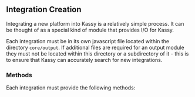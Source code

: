 ## Integration Creation
Integrating a new platform into Kassy is a relatively simple process. It can be thought of as a special kind of module that provides I/O for Kassy.

Each integration must be in its own javascript file located within the directory `core/output`. If additional files are required for an output module they must not be located within this directory or a subdirectory of it - this is to ensure that Kassy can accurately search for new integrations.

### Methods
Each integration must provide the following methods:
